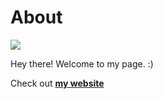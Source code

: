 # About

![](../images/perezoso.jpg)

Hey there! Welcome to my page. :) 

Check out **[my website](https://community.emergentfutures.io/courses/5566525/content)**
